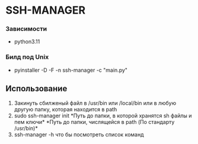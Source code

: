 # SSH-MANAGER

### Зависимости
- python3.11

### Билд под Unix
- pyinstaller -D -F -n ssh-manager -c "main.py"

## Использование

1) Закинуть сбилженый файл в /usr/bin или /local/bin или в любую другую папку, которая находится в path
2) sudo ssh-manager init *Путь до папки, в которой хранятся sh файлы и пем ключи\* *Путь до папки, числящейся в path (По стандарту /usr/bin)\*
3) ssh-manager -h что бы посмотреть список команд
